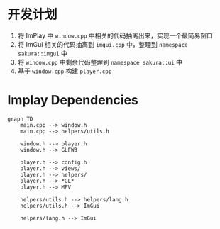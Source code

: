 # 开发计划

1. 将 ImPlay 中 `window.cpp` 中相关的代码抽离出来，实现一个最简易窗口
2. 将 ImGui 相关的代码抽离到 `imgui.cpp` 中，整理到 `namespace sakura::imgui` 中
3. 将 `window.cpp` 中剩余代码整理到 `namespace sakura::ui` 中
4. 基于 `window.cpp` 构建 `player.cpp`

# Implay Dependencies

```mermaid
graph TD
    main.cpp --> window.h
    main.cpp --> helpers/utils.h

    window.h --> player.h
    window.h --> GLFW3

    player.h --> config.h
    player.h --> views/
    player.h --> helpers/
    player.h --> *GL*
    player.h --> MPV

    helpers/utils.h --> helpers/lang.h
    helpers/utils.h --> ImGui

    helpers/lang.h --> ImGui
```
